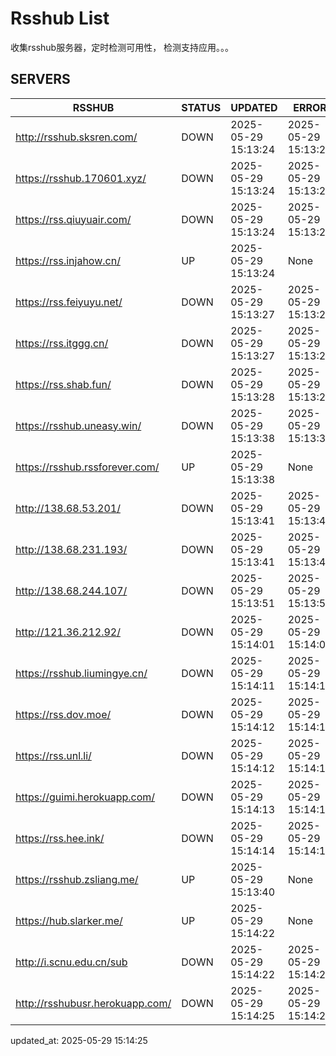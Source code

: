 # Rsshub List

收集rsshub服务器，定时检测可用性， 检测支持应用。。。


## SERVERS

|  RSSHUB   | STATUS  | UPDATED  | ERROR  | TWITTER |  
|  ----  | ----  | ----  | ----  | ---- |  
| http://rsshub.sksren.com/ | DOWN | 2025-05-29 15:13:24 | 2025-05-29 15:13:24 |  
| https://rsshub.170601.xyz/ | DOWN | 2025-05-29 15:13:24 | 2025-05-29 15:13:24 |  
| https://rss.qiuyuair.com/ | DOWN | 2025-05-29 15:13:24 | 2025-05-29 15:13:24 |  
| https://rss.injahow.cn/ | UP | 2025-05-29 15:13:24 | None ||  
| https://rss.feiyuyu.net/ | DOWN | 2025-05-29 15:13:27 | 2025-05-29 15:13:27 |  
| https://rss.itggg.cn/ | DOWN | 2025-05-29 15:13:27 | 2025-05-29 15:13:27 |  
| https://rss.shab.fun/ | DOWN | 2025-05-29 15:13:28 | 2025-05-29 15:13:28 |  
| https://rsshub.uneasy.win/ | DOWN | 2025-05-29 15:13:38 | 2025-05-29 15:13:38 |  
| https://rsshub.rssforever.com/ | UP | 2025-05-29 15:13:38 | None ||  
| http://138.68.53.201/ | DOWN | 2025-05-29 15:13:41 | 2025-05-29 15:13:41 |  
| http://138.68.231.193/ | DOWN | 2025-05-29 15:13:41 | 2025-05-29 15:13:41 |  
| http://138.68.244.107/ | DOWN | 2025-05-29 15:13:51 | 2025-05-29 15:13:51 |  
| http://121.36.212.92/ | DOWN | 2025-05-29 15:14:01 | 2025-05-29 15:14:01 |  
| https://rsshub.liumingye.cn/ | DOWN | 2025-05-29 15:14:11 | 2025-05-29 15:14:11 |  
| https://rss.dov.moe/ | DOWN | 2025-05-29 15:14:12 | 2025-05-29 15:14:12 |  
| https://rss.unl.li/ | DOWN | 2025-05-29 15:14:12 | 2025-05-29 15:14:12 |  
| https://guimi.herokuapp.com/ | DOWN | 2025-05-29 15:14:13 | 2025-05-29 15:14:13 |  
| https://rss.hee.ink/ | DOWN | 2025-05-29 15:14:14 | 2025-05-29 15:14:14 |  
| https://rsshub.zsliang.me/ | UP | 2025-05-29 15:13:40 | None |OK|  
| https://hub.slarker.me/ | UP | 2025-05-29 15:14:22 | None ||  
| http://i.scnu.edu.cn/sub | DOWN | 2025-05-29 15:14:22 | 2025-05-29 15:14:22 |  
| http://rsshubusr.herokuapp.com/ | DOWN | 2025-05-29 15:14:25 | 2025-05-29 15:14:25 |  
  

updated_at: 2025-05-29 15:14:25  
